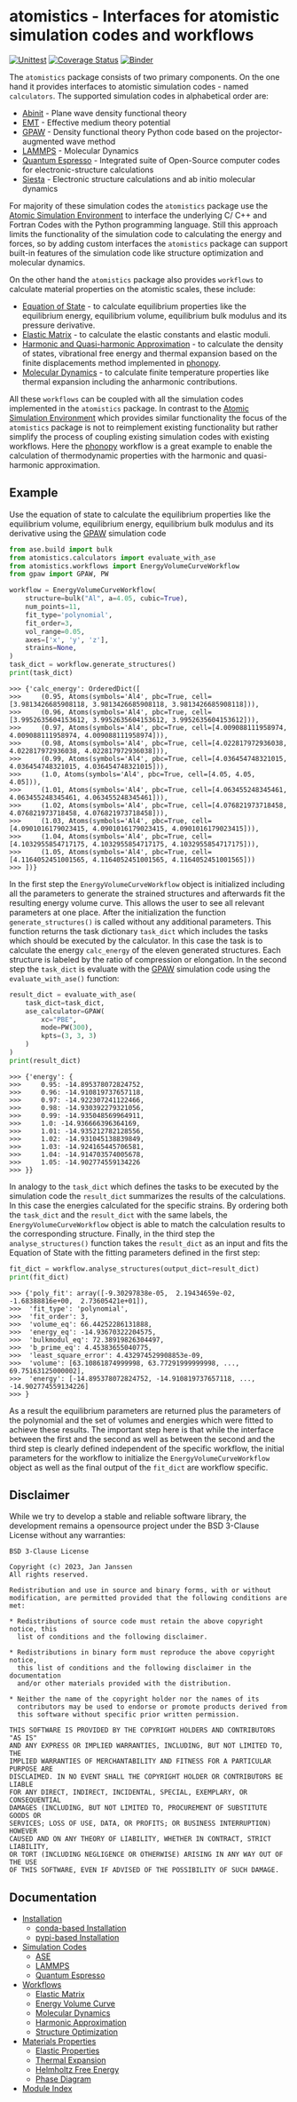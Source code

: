# atomistics - Interfaces for atomistic simulation codes and workflows
[![Unittest](https://github.com/pyiron/atomistics/actions/workflows/unittests.yml/badge.svg)](https://github.com/pyiron/atomistics/actions/workflows/unittests.yml)
[![Coverage Status](https://coveralls.io/repos/github/pyiron/atomistics/badge.svg?branch=main)](https://coveralls.io/github/pyiron/atomistics?branch=main)
[![Binder](https://mybinder.org/badge_logo.svg)](https://mybinder.org/v2/gh/pyiron/atomistics/HEAD)

The `atomistics` package consists of two primary components. On the one hand it provides interfaces to atomistic
simulation codes - named `calculators`. The supported simulation codes in alphabetical order are:

* [Abinit](https://www.abinit.org) - Plane wave density functional theory
* [EMT](https://wiki.fysik.dtu.dk/ase/ase/calculators/emt.html) - Effective medium theory potential
* [GPAW](https://wiki.fysik.dtu.dk/gpaw/) - Density functional theory Python code based on the projector-augmented wave method
* [LAMMPS](https://www.lammps.org) - Molecular Dynamics
* [Quantum Espresso](https://www.quantum-espresso.org) - Integrated suite of Open-Source computer codes for electronic-structure calculations
* [Siesta](https://siesta-project.org) - Electronic structure calculations and ab initio molecular dynamics

For majority of these simulation codes the `atomistics` package use the [Atomic Simulation Environment](https://wiki.fysik.dtu.dk/ase/)
to interface the underlying C/ C++ and Fortran Codes with the Python programming language. Still this approach limits
the functionality of the simulation code to calculating the energy and forces, so by adding custom interfaces the
`atomistics` package can support built-in features of the simulation code like structure optimization and molecular
dynamics.

On the other hand the `atomistics` package also provides `workflows` to calculate material properties on the atomistic 
scales, these include:

* [Equation of State](https://atomistics.readthedocs.io/en/latest/workflows.html#energy-volume-curve) - to calculate equilibrium properties like the equilibrium energy, equilibrium volume, equilibrium bulk modulus and its pressure derivative.
* [Elastic Matrix](https://atomistics.readthedocs.io/en/latest/workflows.html#elastic-matrix) - to calculate the elastic constants and elastic moduli.
* [Harmonic and Quasi-harmonic Approximation](https://atomistics.readthedocs.io/en/latest/workflows.html#harmonic-approximation) - to calculate the density of states, vibrational free energy and thermal expansion based on the finite displacements method implemented in [phonopy](https://phonopy.github.io/phonopy/).
* [Molecular Dynamics](https://atomistics.readthedocs.io/en/latest/workflows.html#molecular-dynamics) - to calculate finite temperature properties like thermal expansion including the anharmonic contributions.

All these `workflows` can be coupled with all the simulation codes implemented in the `atomistics` package.
In contrast to the [Atomic Simulation Environment](https://wiki.fysik.dtu.dk/ase/) which provides similar functionality
the focus of the `atomistics` package is not to reimplement existing functionality but rather simplify the process
of coupling existing simulation codes with existing workflows. Here the [phonopy](https://phonopy.github.io/phonopy/)
workflow is a great example to enable the calculation of thermodynamic properties with the harmonic and quasi-harmonic
approximation.

## Example
Use the equation of state to calculate the equilibrium properties like the equilibrium volume, equilibrium energy,
equilibrium bulk modulus and its derivative using the [GPAW](https://wiki.fysik.dtu.dk/gpaw/) simulation code

```python
from ase.build import bulk
from atomistics.calculators import evaluate_with_ase
from atomistics.workflows import EnergyVolumeCurveWorkflow
from gpaw import GPAW, PW

workflow = EnergyVolumeCurveWorkflow(
    structure=bulk("Al", a=4.05, cubic=True),
    num_points=11,
    fit_type='polynomial',
    fit_order=3,
    vol_range=0.05,
    axes=['x', 'y', 'z'],
    strains=None,
)
task_dict = workflow.generate_structures()
print(task_dict)
```
```
>>> {'calc_energy': OrderedDict([
>>>     (0.95, Atoms(symbols='Al4', pbc=True, cell=[3.9813426685908118, 3.9813426685908118, 3.9813426685908118])),
>>>     (0.96, Atoms(symbols='Al4', pbc=True, cell=[3.9952635604153612, 3.9952635604153612, 3.9952635604153612])),
>>>     (0.97, Atoms(symbols='Al4', pbc=True, cell=[4.009088111958974, 4.009088111958974, 4.009088111958974])),
>>>     (0.98, Atoms(symbols='Al4', pbc=True, cell=[4.022817972936038, 4.022817972936038, 4.022817972936038])),
>>>     (0.99, Atoms(symbols='Al4', pbc=True, cell=[4.036454748321015, 4.036454748321015, 4.036454748321015])),
>>>     (1.0, Atoms(symbols='Al4', pbc=True, cell=[4.05, 4.05, 4.05])),
>>>     (1.01, Atoms(symbols='Al4', pbc=True, cell=[4.063455248345461, 4.063455248345461, 4.063455248345461])),
>>>     (1.02, Atoms(symbols='Al4', pbc=True, cell=[4.076821973718458, 4.076821973718458, 4.076821973718458])),
>>>     (1.03, Atoms(symbols='Al4', pbc=True, cell=[4.0901016179023415, 4.0901016179023415, 4.0901016179023415])),
>>>     (1.04, Atoms(symbols='Al4', pbc=True, cell=[4.1032955854717175, 4.1032955854717175, 4.1032955854717175])),
>>>     (1.05, Atoms(symbols='Al4', pbc=True, cell=[4.1164052451001565, 4.1164052451001565, 4.1164052451001565]))
>>> ])}
```

In the first step the `EnergyVolumeCurveWorkflow` object is initialized including all the parameters to generate
the strained structures and afterwards fit the resulting energy volume curve. This allows the user to see all relevant
parameters at one place. After the initialization the function `generate_structures()` is called without any
additional parameters. This function returns the task dictionary `task_dict` which includes the tasks which should
be executed by the calculator. In this case the task is to calculate the energy `calc_energy` of the eleven
generated structures. Each structure is labeled by the ratio of compression or elongation. In the second step the
`task_dict` is evaluate with the [GPAW](https://wiki.fysik.dtu.dk/gpaw/) simulation code using the
`evaluate_with_ase()` function:
```python
result_dict = evaluate_with_ase(
    task_dict=task_dict,
    ase_calculator=GPAW(
        xc="PBE",
        mode=PW(300),
        kpts=(3, 3, 3)
    )
)
print(result_dict)
```
```
>>> {'energy': {
>>>     0.95: -14.895378072824752,
>>>     0.96: -14.910819737657118,
>>>     0.97: -14.922307241122466,
>>>     0.98: -14.930392279321056,
>>>     0.99: -14.935048569964911,
>>>     1.0: -14.936666396364169,
>>>     1.01: -14.935212782128556,
>>>     1.02: -14.931045138839849,
>>>     1.03: -14.924165445706581,
>>>     1.04: -14.914703574005678,
>>>     1.05: -14.902774559134226
>>> }}
```
In analogy to the `task_dict` which defines the tasks to be executed by the simulation code the `result_dict`
summarizes the results of the calculations. In this case the energies calculated for the specific strains. By ordering
both the `task_dict` and the `result_dict` with the same labels, the `EnergyVolumeCurveWorkflow` object
is able to match the calculation results to the corresponding structure. Finally, in the third step the `analyse_structures()`
function takes the `result_dict` as an input and fits the Equation of State with the fitting parameters defined in
the first step:
```python
fit_dict = workflow.analyse_structures(output_dict=result_dict)
print(fit_dict)
```
```
>>> {'poly_fit': array([-9.30297838e-05,  2.19434659e-02, -1.68388816e+00,  2.73605421e+01]),
>>>  'fit_type': 'polynomial',
>>>  'fit_order': 3,
>>>  'volume_eq': 66.44252286131888,
>>>  'energy_eq': -14.93670322204575,
>>>  'bulkmodul_eq': 72.38919826304497,
>>>  'b_prime_eq': 4.45383655040775,
>>>  'least_square_error': 4.432974529908853e-09,
>>>  'volume': [63.10861874999998, 63.77291999999998, ..., 69.75163125000002],
>>>  'energy': [-14.895378072824752, -14.910819737657118, ..., -14.902774559134226]
>>> }
```
As a result the equilibrium parameters are returned plus the parameters of the polynomial and the set of volumes and
energies which were fitted to achieve these results. The important step here is that while the interface between the
first and the second as well as between the second and the third step is clearly defined independent of the specific
workflow, the initial parameters for the workflow to initialize the `EnergyVolumeCurveWorkflow` object as well as
the final output of the `fit_dict` are workflow specific.

## Disclaimer
While we try to develop a stable and reliable software library, the development remains a opensource project under the
BSD 3-Clause License without any warranties:
```
BSD 3-Clause License

Copyright (c) 2023, Jan Janssen
All rights reserved.

Redistribution and use in source and binary forms, with or without
modification, are permitted provided that the following conditions are met:

* Redistributions of source code must retain the above copyright notice, this
  list of conditions and the following disclaimer.

* Redistributions in binary form must reproduce the above copyright notice,
  this list of conditions and the following disclaimer in the documentation
  and/or other materials provided with the distribution.

* Neither the name of the copyright holder nor the names of its
  contributors may be used to endorse or promote products derived from
  this software without specific prior written permission.

THIS SOFTWARE IS PROVIDED BY THE COPYRIGHT HOLDERS AND CONTRIBUTORS "AS IS"
AND ANY EXPRESS OR IMPLIED WARRANTIES, INCLUDING, BUT NOT LIMITED TO, THE
IMPLIED WARRANTIES OF MERCHANTABILITY AND FITNESS FOR A PARTICULAR PURPOSE ARE
DISCLAIMED. IN NO EVENT SHALL THE COPYRIGHT HOLDER OR CONTRIBUTORS BE LIABLE
FOR ANY DIRECT, INDIRECT, INCIDENTAL, SPECIAL, EXEMPLARY, OR CONSEQUENTIAL
DAMAGES (INCLUDING, BUT NOT LIMITED TO, PROCUREMENT OF SUBSTITUTE GOODS OR
SERVICES; LOSS OF USE, DATA, OR PROFITS; OR BUSINESS INTERRUPTION) HOWEVER
CAUSED AND ON ANY THEORY OF LIABILITY, WHETHER IN CONTRACT, STRICT LIABILITY,
OR TORT (INCLUDING NEGLIGENCE OR OTHERWISE) ARISING IN ANY WAY OUT OF THE USE
OF THIS SOFTWARE, EVEN IF ADVISED OF THE POSSIBILITY OF SUCH DAMAGE.
```

## Documentation
* [Installation](https://atomistics.readthedocs.io/en/latest/installation.html)
  * [conda-based Installation](https://atomistics.readthedocs.io/en/latest/installation.html#conda-based-installation)
  * [pypi-based Installation](https://atomistics.readthedocs.io/en/latest/installation.html#pypi-based-installation)
* [Simulation Codes](https://atomistics.readthedocs.io/en/latest/simulationcodes.html)
  * [ASE](https://atomistics.readthedocs.io/en/latest/simulationcodes.html#ase)
  * [LAMMPS](https://atomistics.readthedocs.io/en/latest/simulationcodes.html#lammps)
  * [Quantum Espresso](https://atomistics.readthedocs.io/en/latest/simulationcodes.html#id1)
* [Workflows](https://atomistics.readthedocs.io/en/latest/workflows.html)
  * [Elastic Matrix](https://atomistics.readthedocs.io/en/latest/workflows.html#elastic-matrix)
  * [Energy Volume Curve](https://atomistics.readthedocs.io/en/latest/workflows.html#energy-volume-curve)
  * [Molecular Dynamics](https://atomistics.readthedocs.io/en/latest/workflows.html#molecular-dynamics)
  * [Harmonic Approximation](https://atomistics.readthedocs.io/en/latest/workflows.html#harmonic-approximation)
  * [Structure Optimization](https://atomistics.readthedocs.io/en/latest/workflows.html#structure-optimization)
* [Materials Properties](https://atomistics.readthedocs.io/en/latest/materialproperties.html)
  * [Elastic Properties](https://atomistics.readthedocs.io/en/latest/materialproperties.html#elastic-properties)
  * [Thermal Expansion](https://atomistics.readthedocs.io/en/latest/materialproperties.html#thermal-expansion)
  * [Helmholtz Free Energy](https://atomistics.readthedocs.io/en/latest/materialproperties.html#helmholtz-free-energy)
  * [Phase Diagram](https://atomistics.readthedocs.io/en/latest/materialproperties.html#phase-diagram)
* [Module Index](https://atomistics.readthedocs.io/en/latest/py-modindex.html)
